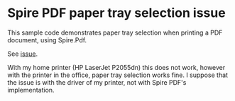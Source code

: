 # Spire PDF paper tray selection issue

This sample code demonstrates paper tray selection when printing a PDF document, using Spire.Pdf.

See [issue](https://www.e-iceblue.com/forum/topic10321.html).

With my home printer (HP LaserJet P2055dn) this does not work, however with the printer in the office, paper tray selection works fine.
I suppose that the issue is with the driver of my printer, not with Spire PDF's implementation.
